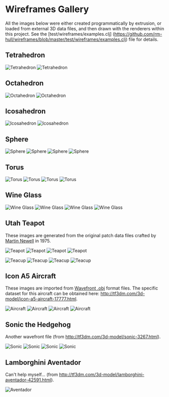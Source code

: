 # Wireframes Gallery

All the images below were either created programmatically by extrusion, or loaded from external 3D data
files, and then drawn with the renderers within this project. See the [test/wireframes/examples.clj]
(https://github.com/rm-hull/wireframes/blob/master/test/wireframes/examples.clj) file for details.

## Tetrahedron

![Tetrahedron](https://raw.github.com/rm-hull/wireframes/master/doc/gallery/translucent/tetrahedron.png)
![Tetrahedron](https://raw.github.com/rm-hull/wireframes/master/doc/gallery/shaded/tetrahedron.png)

## Octahedron

![Octahedron](https://raw.github.com/rm-hull/wireframes/master/doc/gallery/translucent/octahedron.png)
![Octahedron](https://raw.github.com/rm-hull/wireframes/master/doc/gallery/shaded/octahedron.png)

## Icosahedron

![Icosahedron](https://raw.github.com/rm-hull/wireframes/master/doc/gallery/translucent/icosahedron.png)
![Icosahedron](https://raw.github.com/rm-hull/wireframes/master/doc/gallery/shaded/icosahedron.png)

## Sphere

![Sphere](https://raw.github.com/rm-hull/wireframes/master/doc/gallery/transparent/sphere.png)
![Sphere](https://raw.github.com/rm-hull/wireframes/master/doc/gallery/translucent/sphere.png)
![Sphere](https://raw.github.com/rm-hull/wireframes/master/doc/gallery/opaque/sphere.png)
![Sphere](https://raw.github.com/rm-hull/wireframes/master/doc/gallery/shaded/sphere.png)

## Torus

![Torus](https://raw.github.com/rm-hull/wireframes/master/doc/gallery/transparent/torus.png)
![Torus](https://raw.github.com/rm-hull/wireframes/master/doc/gallery/translucent/torus.png)
![Torus](https://raw.github.com/rm-hull/wireframes/master/doc/gallery/opaque/torus.png)
![Torus](https://raw.github.com/rm-hull/wireframes/master/doc/gallery/shaded/torus.png)

## Wine Glass

![Wine Glass](https://raw.github.com/rm-hull/wireframes/master/doc/gallery/transparent/wineglass.png)
![Wine Glass](https://raw.github.com/rm-hull/wireframes/master/doc/gallery/translucent/wineglass.png)
![Wine Glass](https://raw.github.com/rm-hull/wireframes/master/doc/gallery/opaque/wineglass.png)
![Wine Glass](https://raw.github.com/rm-hull/wireframes/master/doc/gallery/shaded/wineglass.png)

## Utah Teapot

These images are generated from the original patch data files crafted by 
[Martin Newell](https://en.wikipedia.org/wiki/Martin_Newell_%28computer_scientist%29) in 1975.

![Teapot](https://raw.github.com/rm-hull/wireframes/master/doc/gallery/transparent/teapot.png)
![Teapot](https://raw.github.com/rm-hull/wireframes/master/doc/gallery/translucent/teapot.png)
![Teapot](https://raw.github.com/rm-hull/wireframes/master/doc/gallery/opaque/teapot.png)
![Teapot](https://raw.github.com/rm-hull/wireframes/master/doc/gallery/shaded/teapot.png)

![Teacup](https://raw.github.com/rm-hull/wireframes/master/doc/gallery/transparent/teacup.png)
![Teacup](https://raw.github.com/rm-hull/wireframes/master/doc/gallery/translucent/teacup.png)
![Teacup](https://raw.github.com/rm-hull/wireframes/master/doc/gallery/opaque/teacup.png)
![Teacup](https://raw.github.com/rm-hull/wireframes/master/doc/gallery/shaded/teacup.png)


## Icon A5 Aircraft

These images are imported from [Wavefront .obj](https://en.wikipedia.org/wiki/Wavefront_.obj_file) format
files. The specific dataset for this aircraft can be obtained here: http://tf3dm.com/3d-model/icon-a5-aircraft-17777.html.

![Aircraft](https://raw.github.com/rm-hull/wireframes/master/doc/gallery/transparent/icon-a5.png)
![Aircraft](https://raw.github.com/rm-hull/wireframes/master/doc/gallery/translucent/icon-a5.png)
![Aircraft](https://raw.github.com/rm-hull/wireframes/master/doc/gallery/opaque/icon-a5.png)
![Aircraft](https://raw.github.com/rm-hull/wireframes/master/doc/gallery/shaded/icon-a5.png)

## Sonic the Hedgehog

Another wavefront file (from http://tf3dm.com/3d-model/sonic-3267.html).

![Sonic](https://raw.github.com/rm-hull/wireframes/master/doc/gallery/transparent/sonic.png)
![Sonic](https://raw.github.com/rm-hull/wireframes/master/doc/gallery/translucent/sonic.png)
![Sonic](https://raw.github.com/rm-hull/wireframes/master/doc/gallery/opaque/sonic.png)
![Sonic](https://raw.github.com/rm-hull/wireframes/master/doc/gallery/shaded/sonic.png)


## Lamborghini Aventador

Can't help myself... (from http://tf3dm.com/3d-model/lamborghini-aventador-42591.html).

![Aventador](https://raw.github.com/rm-hull/wireframes/master/doc/gallery/translucent/aventador.png)
